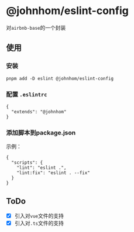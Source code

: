 # @johnhom/eslint-config

对`airbnb-base`的一个封装

## 使用

### 安装

```
pnpm add -D eslint @johnhom/eslint-config
```

### 配置 `.eslintrc`

```
{
  "extends": "@johnhom"
}
```

### 添加脚本到package.json

示例：

```
{
  "scripts": {
    "lint": "eslint .",
    "lint:fix": "eslint . --fix"
  }
}
```

## ToDo

- [x] 引入对`vue`文件的支持
- [x] 引入对`.ts`文件的支持